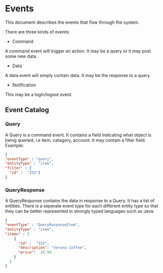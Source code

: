 # Events

This document describes the events that flow through the system.

There are three kinds of events:

- Command

A command event will trigger an action. It may be a query or
 it may post some new data.
 
- Data

A data event will simply contain data. It may be the response to a query.

- Notification

This may be a login/logout event.

## Event Catalog

### Query

A Query is a command event. It contains a field indicating what object is being queried,
i.e item, catagory, account. It may contain a filter field. Example:

```json
{
"eventType" : "query",
"entityType" : "item",
"filter" : {
  "id" :  "333"}
}
```
### QueryResponse

A QueryResponse contains the data in response to a Query.
It has a list of entities.
There is a seperate event type for each different entity type so that
they can be better represented in strongly typed languages such as Java.

```json
{
"eventType" : "QueryResponseItem",
"entityType" : "item",
"items" : [
    { 
      "id" :  "333",
      "description": "Verona Coffee",
      "price":  18.99 
    }
  ]
}
```

